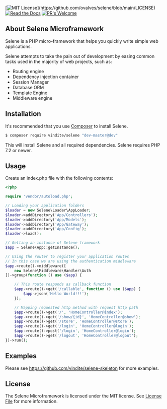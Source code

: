 [![MIT License](https://img.shields.io/apm/l/atomic-design-ui.svg?)](https://github.com/ovalves/selene/blob/main/LICENSE)
[![Read the Docs](https://readthedocs.org/projects/selene-framework/badge/?version=latest)](https://selene-framework.readthedocs.io/en/latest/?badge=latest)
[![PR's Welcome](https://img.shields.io/badge/PRs-welcome-brightgreen.svg?style=flat)](http://makeapullrequest.com)

## About Selene Microframework

Selene is a PHP micro-framework that helps you quickly write simple web applications.

Selene attempts to take the pain out of development by easing common tasks used in the majority of web projects, such as:

- Routing engine
- Dependency injection container
- Session Manager
- Database ORM
- Template Engine
- Middleware engine

## Installation

It's recommended that you use [Composer](https://getcomposer.org/) to install Selene.

```bash
$ composer require vindite/selene "dev-master@dev"
```

This will install Selene and all required dependencies. Selene requires PHP 7.2 or newer.

## Usage

Create an index.php file with the following contents:

```php
<?php

require 'vendor/autoload.php';

// Loading your application folders
$loader = new Selene\Loader\AppLoader;
$loader->addDirectory('App/Controllers');
$loader->addDirectory('App/Models');
$loader->addDirectory('App/Gateway');
$loader->addDirectory('App/Config');
$loader->load();

// Getting an instance of Selene framework
$app = Selene\App::getInstance();

// Using the router to register your application routes
// In this case we are using the authentication middleware
$app->route()->middleware([
    new Selene\Middleware\Handler\Auth
])->group(function () use ($app) {

    // This route responds as callback function
    $app->route()->get('/callable', function () use ($app) {
        $app->json('Hello World!!!');
    });

    // Mapping requested http method with request http path
    $app->route()->get('/', 'HomeController@index');
    $app->route()->get('/show/{id}', 'HomeController@show');
    $app->route()->get('/store', 'HomeController@store');
    $app->route()->get('/login', 'HomeController@login');
    $app->route()->post('/login', 'HomeController@login');
    $app->route()->get('/logout', 'HomeController@logout');
})->run();
```
## Examples

Please see https://github.com/vindite/selene-skeleton for more examples.

## License

The Selene Microframework is licensed under the MIT license. See [License File](LICENSE) for more information.
